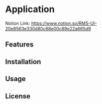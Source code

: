 # Application

Notion Link: https://www.notion.so/RMS-UI-20e8563e330d80c68e00c89e22a665d9

## Features

## Installation

## Usage

## License
